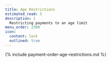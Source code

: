 ```yaml
---
title: Age Restrictions
estimated_read: 5
description: |
  Restricting payments to an age limit
menu_order: 2300
icon:
  content: lock
  outlined: true
---
```


{% include payment-order-age-restrictions.md %}
